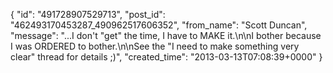  {
   "id": "491728907529713",
   "post_id": "462493170453287_490962517606352",
   "from_name": "Scott Duncan",
   "message": "...I don't \"get\" the time, I have to MAKE it.\n\nI bother because I was ORDERED to bother.\n\nSee the \"I need to make something very clear\" thread for details ;)",
   "created_time": "2013-03-13T07:08:39+0000"
 }
